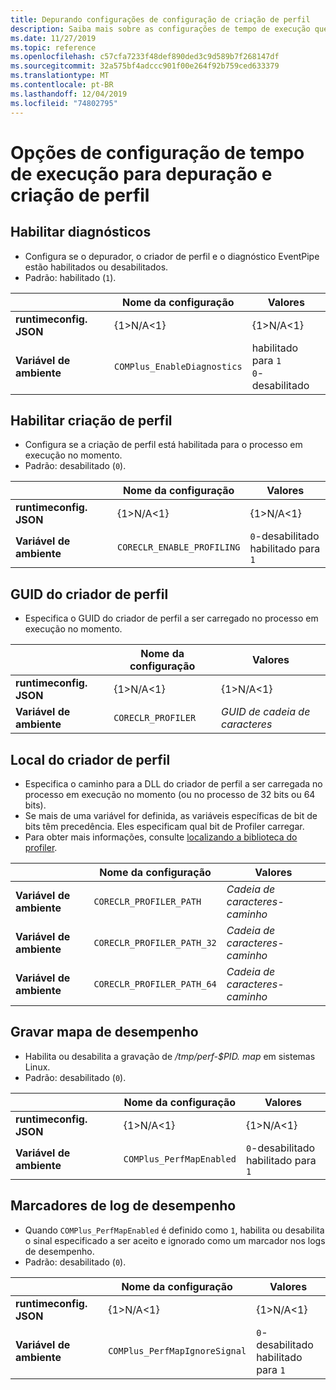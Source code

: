 ```yaml
---
title: Depurando configurações de configuração de criação de perfil
description: Saiba mais sobre as configurações de tempo de execução que configuram a depuração e a criação de perfil para aplicativos .NET Core.
ms.date: 11/27/2019
ms.topic: reference
ms.openlocfilehash: c57cfa7233f48def890ded3c9d589b7f268147df
ms.sourcegitcommit: 32a575bf4adccc901f00e264f92b759ced633379
ms.translationtype: MT
ms.contentlocale: pt-BR
ms.lasthandoff: 12/04/2019
ms.locfileid: "74802795"
---
```

# <a name="run-time-configuration-options-for-debugging-and-profiling"></a>Opções de configuração de tempo de execução para depuração e criação de perfil

## <a name="enable-diagnostics"></a>Habilitar diagnósticos

- Configura se o depurador, o criador de perfil e o diagnóstico EventPipe estão habilitados ou desabilitados.
- Padrão: habilitado (`1`).

| | Nome da configuração | Valores |
| - | - | - |
| **runtimeconfig. JSON** | {1&gt;N/A&lt;1} | {1&gt;N/A&lt;1} |
| **Variável de ambiente** | `COMPlus_EnableDiagnostics` | habilitado para `1`<br/>`0`-desabilitado |

## <a name="enable-profiling"></a>Habilitar criação de perfil

- Configura se a criação de perfil está habilitada para o processo em execução no momento.
- Padrão: desabilitado (`0`).

| | Nome da configuração | Valores |
| - | - | - |
| **runtimeconfig. JSON** | {1&gt;N/A&lt;1} | {1&gt;N/A&lt;1} |
| **Variável de ambiente** | `CORECLR_ENABLE_PROFILING` | `0`-desabilitado<br/>habilitado para `1` |

## <a name="profiler-guid"></a>GUID do criador de perfil

- Especifica o GUID do criador de perfil a ser carregado no processo em execução no momento.

| | Nome da configuração | Valores |
| - | - | - |
| **runtimeconfig. JSON** | {1&gt;N/A&lt;1} | {1&gt;N/A&lt;1} |
| **Variável de ambiente** | `CORECLR_PROFILER` | *GUID de cadeia de caracteres* |

## <a name="profiler-location"></a>Local do criador de perfil

- Especifica o caminho para a DLL do criador de perfil a ser carregada no processo em execução no momento (ou no processo de 32 bits ou 64 bits).
- Se mais de uma variável for definida, as variáveis específicas de bit de bits têm precedência. Eles especificam qual bit de Profiler carregar.
- Para obter mais informações, consulte [localizando a biblioteca do profiler](https://github.com/dotnet/runtime/blob/master/docs/design/coreclr/profiling/Profiler%20Loading.md).

| | Nome da configuração | Valores |
| - | - | - |
| **Variável de ambiente** | `CORECLR_PROFILER_PATH` | *Cadeia de caracteres-caminho* |
| **Variável de ambiente** | `CORECLR_PROFILER_PATH_32` | *Cadeia de caracteres-caminho* |
| **Variável de ambiente** | `CORECLR_PROFILER_PATH_64` | *Cadeia de caracteres-caminho* |

## <a name="write-perf-map"></a>Gravar mapa de desempenho

- Habilita ou desabilita a gravação de */tmp/perf-$PID. map* em sistemas Linux.
- Padrão: desabilitado (`0`).

| | Nome da configuração | Valores |
| - | - | - |
| **runtimeconfig. JSON** | {1&gt;N/A&lt;1} | {1&gt;N/A&lt;1} |
| **Variável de ambiente** | `COMPlus_PerfMapEnabled` | `0`-desabilitado<br/>habilitado para `1` |

## <a name="perf-log-markers"></a>Marcadores de log de desempenho

- Quando `COMPlus_PerfMapEnabled` é definido como `1`, habilita ou desabilita o sinal especificado a ser aceito e ignorado como um marcador nos logs de desempenho.
- Padrão: desabilitado (`0`).

| | Nome da configuração | Valores |
| - | - | - |
| **runtimeconfig. JSON** | {1&gt;N/A&lt;1} | {1&gt;N/A&lt;1} |
| **Variável de ambiente** | `COMPlus_PerfMapIgnoreSignal` | `0`-desabilitado<br/>habilitado para `1` |
